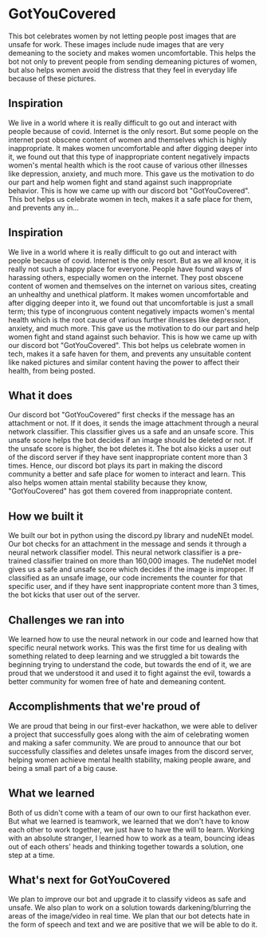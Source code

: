 # GotYouCovered
This bot celebrates women by not letting people post images that are unsafe for work. These images include nude images that are very demeaning to the society and makes women uncomfortable. This helps the bot not only to prevent people from sending demeaning pictures of women, but also helps women avoid the distress that they feel in everyday life because of these pictures.
## Inspiration
We live in a world where it is really difficult to go out and interact with people because of covid. Internet is the only resort. But some people on the internet post obscene content of women and themselves which is highly inappropriate. It makes women uncomfortable and after digging deeper into it, we found out that this type of inappropriate content negatively impacts women's mental health which is the root cause of various other illnesses like depression, anxiety, and much more. This gave us the motivation to do our part and help women fight and stand against such inappropriate behavior. This is how we came up with our discord bot "GotYouCovered". This bot helps us celebrate women in tech, makes it a safe place for them, and prevents any in…
## Inspiration
We live in a world where it is really difficult to go out and interact with people because of covid. Internet is the only resort. But as we all know, it is really not such a happy place for everyone. People have found ways of harassing others, especially women on the internet. They post obscene content of women and themselves on the internet on various sites, creating an unhealthy and unethical platform. It makes women uncomfortable and after digging deeper into it, we found out that uncomfortable is just a small term; this type of incongruous content negatively impacts women's mental health which is the root cause of various further illnesses like depression, anxiety, and much more. This gave us the motivation to do our part and help women fight and stand against such behavior. This is how we came up with our discord bot "GotYouCovered". This bot helps us celebrate women in tech, makes it a safe haven for them, and prevents any unsuitable content like naked pictures and similar content having the power to affect their health, from being posted.
## What it does
Our discord bot "GotYouCovered" first checks if the message has an attachment or not. If it does, it sends the image attachment through a neural network classifier. This classifier gives us a safe and an unsafe score. This unsafe score helps the bot decides if an image should be deleted or not. If the unsafe score is higher, the bot deletes it. The bot also kicks a user out of the discord server if they have sent inappropriate content more than 3 times. Hence, our discord bot plays its part in making the discord community a better and safe place for women to interact and learn. This also helps women attain mental stability because they know, "GotYouCovered" has got them covered from inappropriate content.
## How we built it
We built our bot in python using the discord.py library and nudeNEt model. Our bot checks for an attachment in the message and sends it through a neural network classifier model. This neural network classifier is a pre-trained classifier trained on more than 160,000 images. The nudeNet model gives us a safe and unsafe score which decides if the image is improper. If classified as an unsafe image, our code increments the counter for that specific user, and if they have sent inappropriate content more than 3 times, the bot kicks that user out of the server. 
## Challenges we ran into
We learned how to use the neural network in our code and learned how that specific neural network works. This was the first time for us dealing with something related to deep learning and we struggled a bit towards the beginning trying to understand the code, but towards the end of it, we are proud that we understood it and used it to fight against the evil, towards a better community for women free of hate and demeaning content.
## Accomplishments that we're proud of
We are proud that being in our first-ever hackathon, we were able to deliver a project that successfully goes along with the aim of celebrating women and making a safer community. We are proud to announce that our bot successfully classifies and deletes unsafe images from the discord server, helping women achieve mental health stability, making people aware, and being a small part of a big cause.
## What we learned
Both of us didn't come with a team of our own to our first hackathon ever. But what we learned is teamwork, we learned that we don't have to know each other to work together, we just have to have the will to learn. Working with an absolute stranger, I learned how to work as a team, bouncing ideas out of each others' heads and thinking together towards a solution, one step at a time.
## What's next for GotYouCovered
We plan to improve our bot and upgrade it to classify videos as safe and unsafe. We also plan to work on a solution towards darkening/blurring the areas of the image/video in real time. We plan that our bot detects hate in the form of speech and text and we are positive that we will be able to do it.
